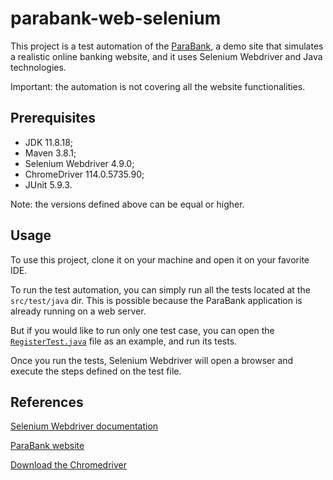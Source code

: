 # parabank-web-selenium
This project is a test automation of the [ParaBank](https://parabank.parasoft.com/parabank/index.htm), a demo site that simulates a realistic
online banking website, and it uses Selenium Webdriver and Java technologies.

Important: the automation is not covering all the website functionalities.

## Prerequisites
- JDK 11.8.18;
- Maven 3.8.1;
- Selenium Webdriver 4.9.0;
- ChromeDriver 114.0.5735.90;
- JUnit 5.9.3.

Note: the versions defined above can be equal or higher.

## Usage
To use this project, clone it on your machine and open it on your favorite IDE.

To run the test automation, you can simply run all the tests located  at the `src/test/java` dir. This is possible
because the ParaBank application is already running on a web server. 

But if you would like to run only one test case, you can open the
[`RegisterTest.java`](https://github.com/tiagocbarbosa/parabank-web-selenium/blob/main/src/test/java/org/parasoft/parabank/register/RegisterTest.java)
file as an example, and run its tests.

Once you run the tests, Selenium Webdriver will open a browser and execute the steps defined on the test file.

## References

[Selenium Webdriver documentation](https://www.selenium.dev/documentation/webdriver/)

[ParaBank website](https://parabank.parasoft.com/parabank/index.htm)

[Download the Chromedriver](https://chromedriver.chromium.org/downloads)
